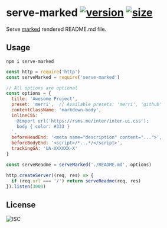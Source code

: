 # serve-marked [![version][npm-badge]][npm-link] [![size][pp-badge]][pp-link]

Serve [marked][marked] rendered README.md file.

## Usage

`npm i serve-marked`

```javascript
const http = require('http')
const serveMarked = require('serve-marked')

// All options are optional
const options = {
  title: 'Awesome Project',
  preset: 'merri',  // Available presets: 'merri', 'github'
  contentClassName: 'markdown-body',
  inlineCSS: `
    @import url('https://rsms.me/inter/inter-ui.css');
    body { color: #333 }
  `,
  beforeHeadEnd: '<meta name="description" content="...">',
  beforeBodyEnd: '<script>/*...*/</script>',
  trackingGA: 'UA-XXXXXX-X'
}

const serveReadme = serveMarked('./README.md', options)

http.createServer((req, res) => {
  if (req.url === '/') return serveReadme(req, res)
}).listen(3000)
```

## License

![ISC](https://badgen.now.sh/badge/license/ISC/blue)

[npm-badge]: https://badgen.now.sh/npm/v/serve-marked
[npm-link]: https://www.npmjs.com/package/serve-marked
[pp-badge]: https://packagephobia.now.sh/badge?p=serve-marked
[pp-link]: https://packagephobia.now.sh/result?p=serve-marked
[marked]: https://github.com/markedjs/marked
